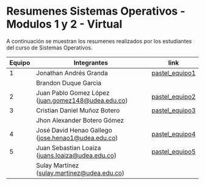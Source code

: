 # Resumenes Sistemas Operativos - Modulos 1 y 2 - Virtual

A continuación se muestran los resumenes realizados por los estudiantes del curso de Sistemas Operativos.

|Equipo|Integrantes|link|
|----|----|----|
|1|Jonathan Andrés Granda|[pastel_equipo1](pastel_equipo1_M1-2.pdf)| 
||Brandon Duque Garcia||
|2|Juan Pablo Gomez López (juan.gomez148@udea.edu.co)|[pastel_equipo2](pastel_equipo2_M1-2.pdf)|
|3|Cristian Daniel Muñoz Botero|[pastel_equipo3](pastel_equipo3_M1-2.pdf)|
||Jhon Alexander Botero Gómez||
|4|José David Henao Gallego (jose.henao1@udea.edu.co)|[pastel_equipo4](pastel_equipo4_M1-2.pdf)|
|5|Juan Sebastian Loaiza (juans.loaiza@udea.edu.co)|[pastel_equipo5](pastel_equipo5_M1-2.pdf)|
||Sulay Martínez (sulay.martinez@udea.edu.co)||

